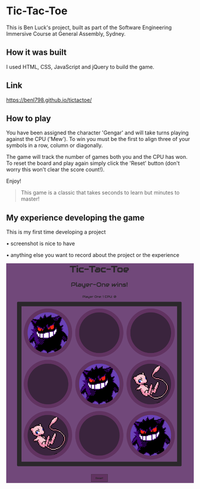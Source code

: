# Tic-Tac-Toe

This is Ben Luck's project, built as part of the Software Engineering Immersive Course at General Assembly, Sydney.

## How it was built

I used HTML, CSS, JavaScript and jQuery to build the game.

## Link

https://benl798.github.io/tictactoe/

## How to play

You have been assigned the character 'Gengar' and will take turns playing against the CPU ('Mew'). To win you must be the first to align three of your symbols in a row, column or diagonally.

The game will track the number of games both you and the CPU has won. To reset the board and play again simply click the 'Reset' button (don't worry this won't clear the score count!).

Enjoy!

> This game is a classic that takes seconds to learn but minutes to master!

## My experience developing the game

This is my first time developing a project

• screenshot is nice to have

• anything else you want to record about the project or the experience

<img src="images/screenshot.png">

